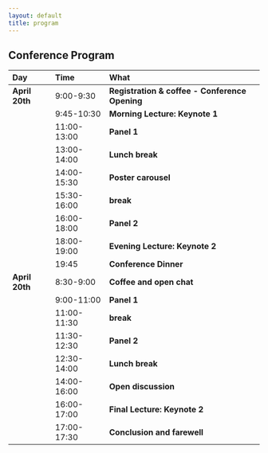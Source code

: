 ```yaml
---
layout: default
title: program
---
```


## Conference Program

| Day       | Time | What                                     |
|:----------|:-----------|:-----------------------------------------|
| **April 20th** | 9:00-9:30 | **Registration & coffee - Conference Opening** |
| | 9:45-10:30 | **Morning Lecture: Keynote 1** |
| | 11:00-13:00 | **Panel 1** <br> |
| | 13:00-14:00 | **Lunch break** |
| | 14:00-15:30 | **Poster carousel** <br> |
| | 15:30-16:00 | **break** <br> |
| | 16:00-18:00 | **Panel 2** <br> |
| | 18:00-19:00 | **Evening Lecture: Keynote 2** <br> |
| | 19:45 | **Conference Dinner** |
| **April 20th** | 8:30-9:00 | **Coffee and open chat** |
| | 9:00-11:00 | **Panel 1** <br> |
| | 11:00-11:30 | **break** |
| | 11:30-12:30 | **Panel 2** <br> |
| | 12:30-14:00 | **Lunch break** <br> |
| | 14:00-16:00 | **Open discussion** <br> |
| | 16:00-17:00 | **Final Lecture: Keynote 2** <br> |
| | 17:00-17:30 | **Conclusion and farewell** |


